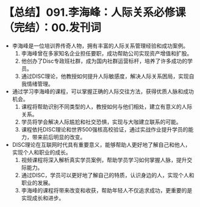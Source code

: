 # 【总结】091.李海峰：人际关系必修课（完结）：00.发刊词

-   李海峰是一位培训界传奇人物，拥有丰富的人际关系管理经验和成功案例。
    1.  李海峰曾在多家知名企业担任要职，成功帮助公司实现资产增值和扩股。
    2.  他创办了Disc专政班社群，成为国内社群运营标杆，培养了许多成功的学员。
    3.  通过DISC理论，他教授如何提升人际敏感度，解决人际关系困局，实现自我情绪管理。
-   通过学习李海峰的课程，可以掌握正确的人际交往方法，获得优质人脉和成功机会。
    1.  课程将帮助识别不同类型的人，教授如何与他们相处，建立有意义的人际关系。
    2.  学员将学会解决人际尴尬和社交恐惧，实现与大咖建立联系的可能。
    3.  课程依托DISC理论和世界500强核高校验证，通过实战作业提升学员的能力，带来前后明显的改变。
-   DISC理论在互联网时代具有重要意义，能够帮助人更好地了解自己和他人，实现个人和职业的成长。
    1.  视频课程将深入解析真实学员案例，帮助学员学习如何掌握人脉，提升交际能力。
    2.  通过DISC，学员可以更好地了解自己的特质，认识身边的人，实现个人和职业的发展。
    3.  李海峰的课程将带来改变和收获，帮助年轻人不仅追求成功，更重要的是实现成长和进步。